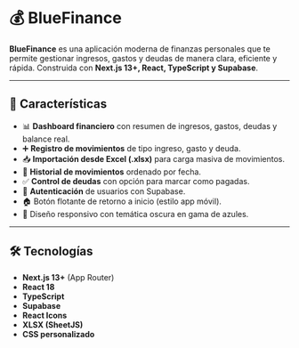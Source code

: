 # 💰 BlueFinance

**BlueFinance** es una aplicación moderna de finanzas personales que te permite gestionar ingresos, gastos y deudas de manera clara, eficiente y rápida. Construida con **Next.js 13+, React, TypeScript y Supabase**.

---

## 🚀 Características

- 📊 **Dashboard financiero** con resumen de ingresos, gastos, deudas y balance real.
- ➕ **Registro de movimientos** de tipo ingreso, gasto y deuda.
- 📥 **Importación desde Excel (.xlsx)** para carga masiva de movimientos.
- 🧾 **Historial de movimientos** ordenado por fecha.
- ✅ **Control de deudas** con opción para marcar como pagadas.
- 🔐 **Autenticación** de usuarios con Supabase.
- 🏠 Botón flotante de retorno a inicio (estilo app móvil).
- 🎨 Diseño responsivo con temática oscura en gama de azules.

---

## 🛠️ Tecnologías

- **Next.js 13+** (App Router)
- **React 18**
- **TypeScript**
- **Supabase**
- **React Icons**
- **XLSX (SheetJS)**
- **CSS personalizado**

